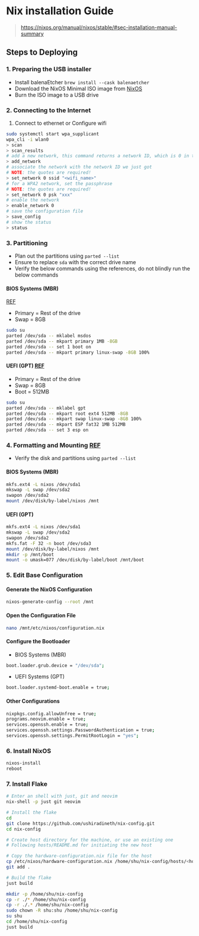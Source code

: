 # Nix installation Guide

> https://nixos.org/manual/nixos/stable/#sec-installation-manual-summary

## Steps to Deploying

### 1. Preparing the USB installer

- Install balenaEtcher `brew install --cask balenaetcher`
- Download the NixOS Minimal ISO image from [NixOS](https://nixos.org/download/)
- Burn the ISO image to a USB drive

### 2. Connecting to the Internet

1. Connect to ethernet or Configure wifi

```bash
sudo systemctl start wpa_supplicant
wpa_cli -i wlan0
> scan
> scan_results
# add a new network, this command returns a network ID, which is 0 in this case.
> add_network
# associate the network with the network ID we just got
# NOTE: the quotes are required!
> set_network 0 ssid "<wifi_name>"
# for a WPA2 network, set the passphrase
# NOTE: the quotes are required!
> set_network 0 psk "xxx"
# enable the network
> enable_network 0
# save the configuration file
> save_config
# show the status
> status
```

### 3. Partitioning

- Plan out the partitions using `parted --list`
- Ensure to replace `sda` with the correct drive name
- Verify the below commands using the references, do not blindly run the below commands

#### BIOS Systems (MBR)
  [REF](https://nixos.org/manual/nixos/stable/#sec-installation-manual-partitioning-MBR)

- Primary = Rest of the drive 
- Swap = 8GB

```bash
sudo su
parted /dev/sda -- mklabel msdos
parted /dev/sda -- mkpart primary 1MB -8GB
parted /dev/sda -- set 1 boot on
parted /dev/sda -- mkpart primary linux-swap -8GB 100%
```

#### UEFI (GPT) [REF](https://nixos.org/manual/nixos/stable/#sec-installation-manual-partitioning-UEFI)

- Primary = Rest of the drive
- Swap = 8GB
- Boot = 512MB

```bash
sudo su
parted /dev/sda -- mklabel gpt
parted /dev/sda -- mkpart root ext4 512MB -8GB
parted /dev/sda -- mkpart swap linux-swap -8GB 100%
parted /dev/sda -- mkpart ESP fat32 1MB 512MB
parted /dev/sda -- set 3 esp on
```

### 4. Formatting and Mounting [REF](https://nixos.org/manual/nixos/stable/#sec-installation-manual-partitioning-formatting)

- Verify the disk and partitions using `parted --list`

#### BIOS Systems (MBR)

```bash
mkfs.ext4 -L nixos /dev/sda1
mkswap -L swap /dev/sda2
swapon /dev/sda2
mount /dev/disk/by-label/nixos /mnt
```

#### UEFI (GPT)

```bash
mkfs.ext4 -L nixos /dev/sda1
mkswap -L swap /dev/sda2
swapon /dev/sda2
mkfs.fat -F 32 -n boot /dev/sda3
mount /dev/disk/by-label/nixos /mnt
mkdir -p /mnt/boot
mount -o umask=077 /dev/disk/by-label/boot /mnt/boot
```

### 5. Edit Base Configuration

#### Generate the NixOS Configuration

```bash
nixos-generate-config --root /mnt
```

#### Open the Configuration File

```bash
nano /mnt/etc/nixos/configuration.nix
```

#### Configure the Bootloader

- BIOS Systems (MBR)

```bash
boot.loader.grub.device = "/dev/sda";
```

- UEFI Systems (GPT)

```bash
boot.loader.systemd-boot.enable = true;
```

#### Other Configurations

```bash
nixpkgs.config.allowUnfree = true;
programs.neovim.enable = true;
services.openssh.enable = true;
services.openssh.settings.PasswordAuthentication = true;
services.openssh.settings.PermitRootLogin = "yes";
```

### 6. Install NixOS

```bash
nixos-install
reboot
```

### 7. Install Flake

```bash
# Enter an shell with just, git and neovim
nix-shell -p just git neovim

# Install the flake
cd 
git clone https://github.com/ushiradineth/nix-config.git
cd nix-config

# Create host directory for the machine, or use an existing one
# Following hosts/README.md for initiating the new host

# Copy the hardware-configuration.nix file for the host
cp /etc/nixos/hardware-configuration.nix /home/shu/nix-config/hosts/<hostname>/hardware-configuration.nix
git add .

# Build the flake
just build

mkdir -p /home/shu/nix-config
cp -r ./* /home/shu/nix-config
cp -r ./.* /home/shu/nix-config
sudo chown -R shu:shu /home/shu/nix-config
su shu
cd /home/shu/nix-config
just build
```
